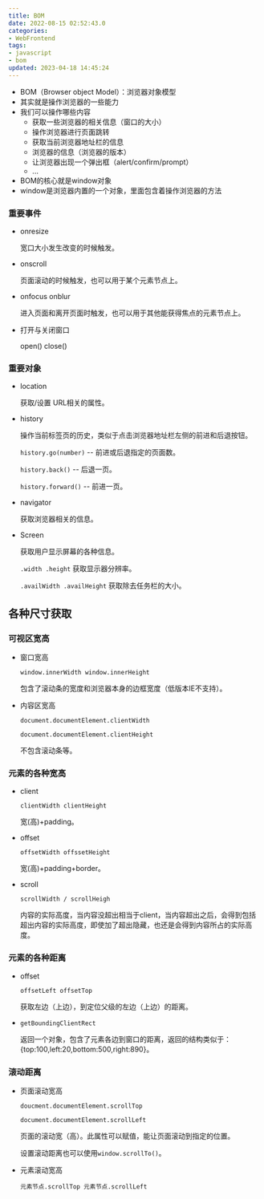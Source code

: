 ```yaml
---
title: BOM
date: 2022-08-15 02:52:43.0
categories: 
- WebFrontend
tags: 
- javascript
- bom
updated: 2023-04-18 14:45:24
---
```


* BOM（Browser object Model）：浏览器对象模型
* 其实就是操作浏览器的一些能力
* 我们可以操作哪些内容
  * 获取一些浏览器的相关信息（窗口的大小）
  * 操作浏览器进行页面跳转
  * 获取当前浏览器地址栏的信息
  * 浏览器的信息（浏览器的版本）
  * 让浏览器出现一个弹出框（alert/confirm/prompt）
  * ...
* BOM的核心就是window对象
* window是浏览器内置的一个对象，里面包含着操作浏览器的方法

### 重要事件

- onresize

  宽口大小发生改变的时候触发。

- onscroll

  页面滚动的时候触发，也可以用于某个元素节点上。

- onfocus onblur

  进入页面和离开页面时触发，也可以用于其他能获得焦点的元素节点上。

- 打开与关闭窗口

  open() close()

### 重要对象

- location

  获取/设置 URL相关的属性。

- history

  操作当前标签页的历史，类似于点击浏览器地址栏左侧的前进和后退按钮。

  `history.go(number)` -- 前进或后退指定的页面数。

  `history.back()` -- 后退一页。

  `history.forward()` -- 前进一页。

- navigator

  获取浏览器相关的信息。

- Screen

  获取用户显示屏幕的各种信息。

  `.width .height` 获取显示器分辨率。

  `.availWidth .availHeight` 获取除去任务栏的大小。

## 各种尺寸获取

### 可视区宽高

- 窗口宽高

  `window.innerWidth window.innerHeight`

  包含了滚动条的宽度和浏览器本身的边框宽度（低版本IE不支持）。

- 内容区宽高

  `document.documentElement.clientWidth`

  `document.documentElement.clientHeight`

  不包含滚动条等。

### 元素的各种宽高

- client

  `clientWidth clientHeight`

  宽(高)+padding。

- offset

  `offsetWidth offssetHeight`

  宽(高)+padding+border。

- scroll

  `scrollWidth / scrollHeigh`

  内容的实际高度，当内容没超出相当于client，当内容超出之后，会得到包括超出内容的实际高度，即使加了超出隐藏，也还是会得到内容所占的实际高度。

### 元素的各种距离

- offset

  `offsetLeft offsetTop`

  获取左边（上边），到定位父级的左边（上边）的距离。

- `getBoundingClientRect`

  返回一个对象，包含了元素各边到窗口的距离，返回的结构类似于：{top:100,left:20,bottom:500,right:890}。

### 滚动距离

- 页面滚动宽高

  `doucment.documentElement.scrollTop`

  `document.documentElement.scrollLeft`

  页面的滚动宽（高）。此属性可以赋值，能让页面滚动到指定的位置。

  设置滚动距离也可以使用`window.scrollTo()`。

- 元素滚动宽高

  `元素节点.scrollTop 元素节点.scrollLeft`